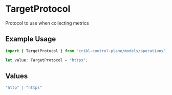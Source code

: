 # TargetProtocol

Protocol to use when collecting metrics

## Example Usage

```typescript
import { TargetProtocol } from "cribl-control-plane/models/operations";

let value: TargetProtocol = "https";
```

## Values

```typescript
"http" | "https"
```